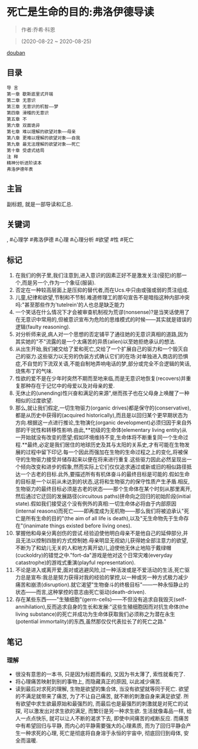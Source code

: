 # 死亡是生命的目的:弗洛伊德导读

> 作者:乔希·科恩

> (2020-08-22 \~ 2020-08-25)

[douban](https://book.douban.com/subject/26936525/)

## 目录
```
导 言
第一章 歇斯底里式开端
第二章 无意识
第三章 无意识的机智——梦
第四章 滑稽的无意识
第五章 不
第六章 双面诡异
第七章 难以理解的欲望对象——母亲
第八章 更难以理解的欲望对象——自我
第九章 最无法理解的欲望对象——死亡
第十章 受虐式结局
注 释
精神分析进阶读本
弗洛伊德年表
```

## 主旨
副标题, 就是一部导读和汇总.

## 关键词
, #心理学 #弗洛伊德 #心理 #心理分析 #欲望 #性 #死亡

## 标记
1. 在我们的例子里,我们注意到,进入意识的因素正好不是激发关注(侵犯)的那一个,而是另一个,作为一个象征(服装).
2. 否定在一种较高层面上是压抑的替代者,而在Ucs.中只由或强或弱的贯注组成.
3. 儿童,纪律和欲望,节制和不节制.难道修理工的那句宣告不是暗指这种内部冲突吗:"甚至那些作为'tutelrein'的人也总是缺乏能力
4. 一个笑话在什么情况下才会被审查机制视为荒谬(nonsense)?是当笑话使用了在无意识中常用的,但被意识宣布为危险的思维模式的时候——其实就是错误的逻辑(faulty reasoning).
5. 对分析师来说,病人对一个思想的否定铺平了通往她的无意识真相的道路,因为其实她的"不"流露的是一个太痛苦的异质(alien)以至她拒绝承认的想法.
6. 从出生开始,我们被交给了爱和死亡,交给了一个扩展自己的驱力和一个毁灭自己的驱力.这些驱力以无穷的伪装方式确认它们的在场:对单独进入商店的恐惧症,不自觉的下流双关语,不能自制地弄响电话的梦,部分或完全不合逻辑的笑话,烧焦布丁的气味.
7. 性欲的爱不是在少年时突然不期而至地来临,而是无意识地恢复(recovers)并重复那种存在于记忆中的母爱以及对母亲的爱.
8. 无休止的(unending)性兴奋和满足的来源",继而孩子也在父母身上唤醒了一种相似的过度欲望.
11. 那么,就让我们假定,一切生物驱力(organic drives)都是保守的(conservative),都是从历史中获得的(acquired historically),而且是以回归某个更早期状态为方向.根据这一点进行推论,生物演化(organic development)必须归因于来自外部的干扰性和转移性影响.由此,**初级的生命体(elementary living entity)从一开始就没有改变的愿望;假如环境维持不变,生命体将不断重复同一个生命过程.**最终,必定是我们居住的地球历史及其与太阳的关系史,才有可能在生物发展的过程中留下印记.每一个因此而强加在生物的生命过程之上的变化,将被保守的生物驱力接受并储存起来以便在将来进行重复.这些驱力因此必然呈现出一个倾向改变和进步的假象,然而实际上它们仅仅追求通过或新或旧的相似路径抵达一个古老的目标.此外,要描述所有有机体奋斗的最终目标是可能的.假如生命的目标是一个以前从未达到的状态,这将和生物驱力的保守性质产生矛盾.相反,生物驱力的最终目标必须是古老的状态——那个生命体在某个时刻从那里离开,然后通过它迂回的发展路径(circuitous paths)拼命向之回归的初始阶段(initial state).假如我们接受这个没有例外的真相:一切生命体必将由于内部原因(internal reasons)而死亡——即再度成为无机物——那么我们将被迫承认"死亡是所有生命的目的"(the aim of all life is death),以及"无生命物先于生命存在"(inanimate things existed before living ones).
12. 掌握他和母亲分离创伤的尝试.经验迫使他明白母亲不是他自己的延伸部分,并且无法以控制四肢的方式控制她.母亲明显无视幼儿获得她全部注意力的欲望,不断为了和幼儿无关的人和地方离开幼儿,迫使他无休止地陷于戴绿帽(cuckoldry)的错觉之中."fort-da"游戏是他对这个日常灾难(everyday catastrophe)的游戏式重演(playful representation).
14. 不论是进入或离开爱,面对或逃避风险,过一种活泼或是不爱活动的生活,死亡驱力总是宣布:我总是努力获得对我的经验的掌控,以一种或另一种方式极力减少痛苦和崩溃(disruption).就它渴望"生物奋斗的终极目标"——一种永恒静止的状态——而言,这种掌控的意志由死亡驱动(death-driven).
15. 存在某些东西——"生殖细胞"(germ-cells)——不但没有追求自我毁灭(self-annihilation),反而追求自身的生长和发展:"这些生殖细胞因而对抗生命体(the living substance)的死亡并成功为生命体获取我们必须称之为潜在永生(potential immortality)的东西,虽然那仅仅代表拉长了的死亡之路."

## 笔记
### 理解
* 很没有意思的一本书, 只是因为标题而看的, 又因为书太薄了, 索性就看完了.
* 将心理痛苦映射到别的事物上, 而隐藏真正的原因, 以此减少痛苦.
* 读到最后对求死的理解, 生物是欲望的集合体, 当没有欲望就等同于死亡. 欲望的不满足就带来了痛苦, 为了不让自己痛苦, 就不断的刺激自身来满足欲望. 所有欲望中求生欲最原始和最强烈的, 而最后也是最强烈的刺激就是对死亡的试探, 可以激发出对求生欲的满足, 而繁衍是另一种求生欲. 生活就像毒品一样, 给人一点点快乐, 就可以让人不断的渴求下去, 即使中间痛苦的戒断反应. 而痛苦中有希望回归与平静, 而内心的平静需要强大的心理素质, 而为了回归平静会产生一种求死的心理, 死亡是彻底将自身溶于永恒的宇宙中, 彻底回归到母体, 安全而温暖.

